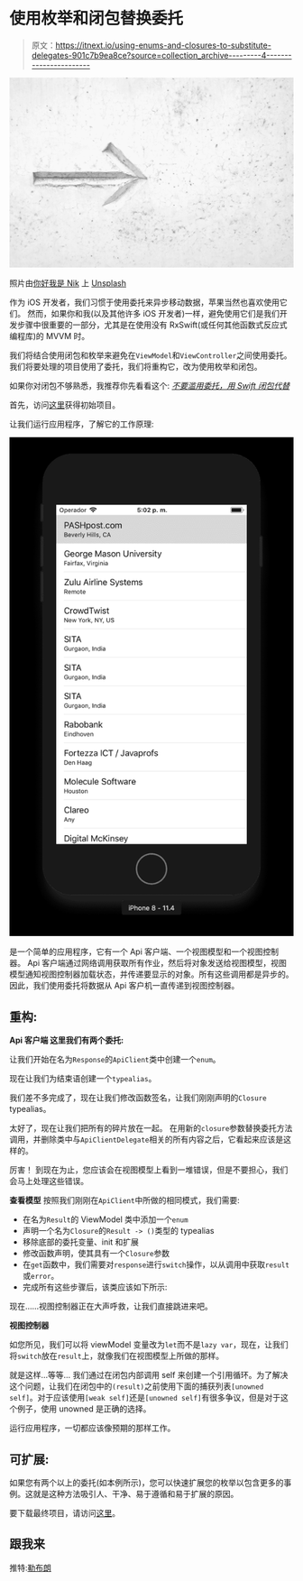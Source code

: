 # 使用枚举和闭包替换委托

> 原文：<https://itnext.io/using-enums-and-closures-to-substitute-delegates-901c7b9ea8ce?source=collection_archive---------4----------------------->

![](img/db2092e9087698dc39b2f5c42ce58b25.png)

照片由[你好我是 Nik](https://unsplash.com/photos/MAgPyHRO0AA?utm_source=unsplash&utm_medium=referral&utm_content=creditCopyText) 上 [Unsplash](https://unsplash.com/search/photos/code?utm_source=unsplash&utm_medium=referral&utm_content=creditCopyText)

作为 iOS 开发者，我们习惯于使用委托来异步移动数据，苹果当然也喜欢使用它们。
然而，如果你和我(以及其他许多 iOS 开发者)一样，避免使用它们是我们开发步骤中很重要的一部分，尤其是在使用没有 RxSwift(或任何其他函数式反应式编程库)的 MVVM 时。

我们将结合使用闭包和枚举来避免在`ViewModel`和`ViewController`之间使用委托。
我们将要处理的项目使用了委托，我们将重构它，改为使用枚举和闭包。

如果你对闭包不够熟悉，我推荐你先看看这个: [*不要滥用委托，用 Swift 闭包代替*](https://medium.com/@dmlebron/using-swift-closures-as-an-alternative-to-delegates-5c3c1a7f45d6)

首先，访问[这里](https://github.com/dmlebron/closure_enums_delegates/tree/initial_state)获得初始项目。

让我们运行应用程序，了解它的工作原理:

![](img/a6fe09da5b56aff3c4b4552adde0a049.png)

是一个简单的应用程序，它有一个 Api 客户端、一个视图模型和一个视图控制器。
Api 客户端通过网络调用获取所有作业，然后将对象发送给视图模型，视图模型通知视图控制器加载状态，并传递要显示的对象。所有这些调用都是异步的。因此，我们使用委托将数据从 Api 客户机一直传递到视图控制器。

## 重构:

**Api 客户端
这里我们有两个委托:**

让我们开始在名为`Response`的`ApiClient`类中创建一个`enum`。

现在让我们为结束语创建一个`typealias`。

我们差不多完成了，现在让我们修改函数签名，让我们刚刚声明的`Closure` typealias。

太好了，现在让我们把所有的碎片放在一起。
在用新的`closure`参数替换委托方法调用，并删除类中与`ApiClientDelegate`相关的所有内容之后，它看起来应该是这样的。

厉害！
到现在为止，您应该会在视图模型上看到一堆错误，但是不要担心，我们会马上处理这些错误。

**查看模型**
按照我们刚刚在`ApiClient`中所做的相同模式，我们需要:

*   在名为`Result`的 ViewModel 类中添加一个`enum`
*   声明一个名为`Closure`的`Result -> ()`类型的 typealias
*   移除底部的委托变量、init 和扩展
*   修改函数声明，使其具有一个`Closure`参数
*   在`get`函数中，我们需要对`response`进行`switch`操作，以从调用中获取`result`或`error`。
*   完成所有这些步骤后，该类应该如下所示:

现在……视图控制器正在大声呼救，让我们直接跳进来吧。

**视图控制器**

如您所见，我们可以将 viewModel 变量改为`let`而不是`lazy var`，现在，让我们将`switch`放在`result`上，就像我们在视图模型上所做的那样。

就是这样…等等…
我们通过在闭包内部调用 self 来创建一个引用循环。为了解决这个问题，让我们在闭包中的`(result)`之前使用下面的捕获列表`[unowned self]`。对于应该使用`[weak self]`还是`[unowned self]`有很多争议，但是对于这个例子，使用 unowned 是正确的选择。

运行应用程序，一切都应该像预期的那样工作。

## 可扩展:

如果您有两个以上的委托(如本例所示)，您可以快速扩展您的枚举以包含更多的事例。这就是这种方法吸引人、干净、易于遵循和易于扩展的原因。

要下载最终项目，请访问[这里](https://github.com/dmlebron/closure_enums_delegates/tree/final_state)。

## 跟我来

推特:[勒布朗](https://twitter.com/dmlebron)